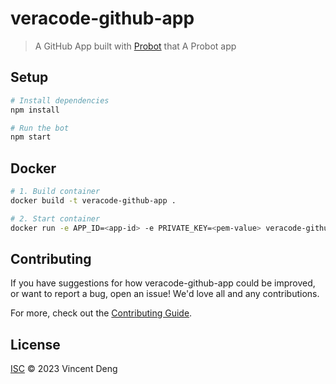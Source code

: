 # veracode-github-app

> A GitHub App built with [Probot](https://github.com/probot/probot) that A Probot app

## Setup

```sh
# Install dependencies
npm install

# Run the bot
npm start
```

## Docker

```sh
# 1. Build container
docker build -t veracode-github-app .

# 2. Start container
docker run -e APP_ID=<app-id> -e PRIVATE_KEY=<pem-value> veracode-github-app
```

## Contributing

If you have suggestions for how veracode-github-app could be improved, or want to report a bug, open an issue! We'd love all and any contributions.

For more, check out the [Contributing Guide](CONTRIBUTING.md).

## License

[ISC](LICENSE) © 2023 Vincent Deng
